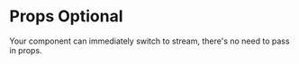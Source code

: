 # Props Optional

Your component can immediately switch to stream, there's no need to pass in props.
